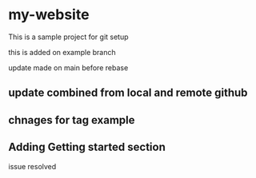 # my-website

This is a sample project for git setup

this is added on example branch

update made on main before rebase

## update combined from local and remote github
## chnages for tag example

## Adding Getting started section
issue resolved
